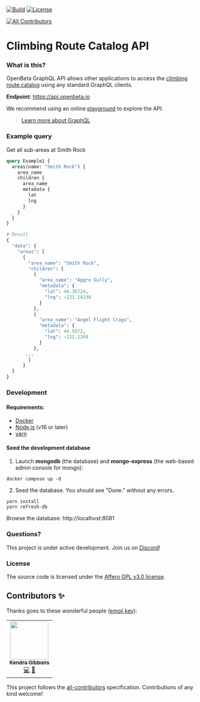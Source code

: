 [![Build](https://gitlab.com/openbeta/openbeta-graphql/badges/develop/pipeline.svg)](https://gitlab.com/openbeta/openbeta-graphql/-/pipelines) [![License](https://img.shields.io/github/license/openbeta/openbeta-graphql?style=flat-square)](./LICENSE)
<!-- ALL-CONTRIBUTORS-BADGE:START - Do not remove or modify this section -->
[![All Contributors](https://img.shields.io/badge/all_contributors-1-orange.svg?style=flat-square)](#contributors-)
<!-- ALL-CONTRIBUTORS-BADGE:END -->

# Climbing Route Catalog API 

### What is this?

OpenBeta GraphQL API allows other applications to access the [climbing route catalog](https://github.com/OpenBeta/opentacos-content) using any standard GraphQL clients.
 
**Endpoint**: https://api.openbeta.io

We recommend using an online [playground](https://graphiql-online.com) to explore the API.

> [Learn more about GraphQL](https://graphql.org)

### Example query

Get all sub-areas at Smith Rock

```graphql
query Example1 {
  areas(name: "Smith Rock") {
    area_name
    children {
      area_name
      metadata {
        lat
        lng
      }
    }
  }
}

# Result
{
  "data": {
    "areas": [
      {
        "area_name": "Smith Rock",
        "children": [
          {
            "area_name": "Aggro Gully",
            "metadata": {
              "lat": 44.36724,
              "lng": -121.14238
            }
          },
          {
            "area_name": "Angel Flight Crags",
            "metadata": {
              "lat": 44.5672,
              "lng": -122.1269
            }
          },
       ...
        ]
      }
  }
}
```

### Development
#### Requirements:

- [Docker](https://docs.docker.com/get-docker)
- [Node.js](https://nodejs.org) (v16 or later)
- [yarn](https://yarnpkg.com/getting-started/install)

#### Seed the development database

1.  Launch **mongodb** (the database) and **mongo-express** (the web-based admin console for mongo):

```
docker compose up -d
```

2.  Seed the database.  You should see "Done." without any errors.

```
yarn install
yarn refresh-db
```

Browse the database: http://localhost:8081

### Questions?

This project is under active development.  Join us on [Discord](https://discord.gg/xcWha22BhT)!

### License

The source code is licensed under the [Affero GPL v3.0 license](./LICENSE).

## Contributors ✨

Thanks goes to these wonderful people ([emoji key](https://allcontributors.org/docs/en/emoji-key)):

<!-- ALL-CONTRIBUTORS-LIST:START - Do not remove or modify this section -->
<!-- prettier-ignore-start -->
<!-- markdownlint-disable -->
<table>
  <tr>
    <td align="center"><a href="https://github.com/gibboj"><img src="https://avatars.githubusercontent.com/u/2992272?v=4?s=100" width="100px;" alt=""/><br /><sub><b>Kendra Gibbons</b></sub></a><br /><a href="https://github.com/OpenBeta/openbeta-graphql/commits?author=gibboj" title="Code">💻</a> <a href="#ideas-gibboj" title="Ideas, Planning, & Feedback">🤔</a></td>
  </tr>
</table>

<!-- markdownlint-restore -->
<!-- prettier-ignore-end -->

<!-- ALL-CONTRIBUTORS-LIST:END -->

This project follows the [all-contributors](https://github.com/all-contributors/all-contributors) specification. Contributions of any kind welcome!